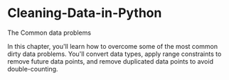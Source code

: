 # Cleaning-Data-in-Python
The Common data problems

In this chapter, you'll learn how to overcome some of the most common dirty data problems. You'll convert data types, apply range constraints to remove future data points, and remove duplicated data points to avoid double-counting.
